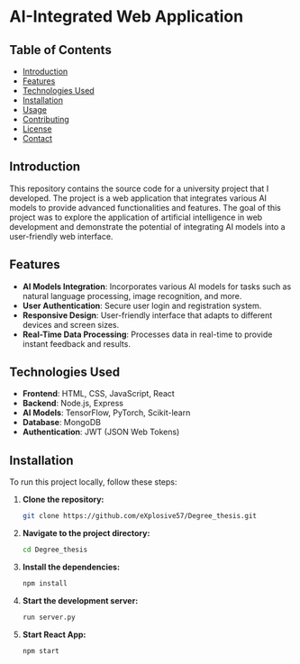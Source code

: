 # AI-Integrated Web Application

## Table of Contents

- [Introduction](#introduction)
- [Features](#features)
- [Technologies Used](#technologies-used)
- [Installation](#installation)
- [Usage](#usage)
- [Contributing](#contributing)
- [License](#license)
- [Contact](#contact)

## Introduction

This repository contains the source code for a university project that I developed. The project is a web application that integrates various AI models to provide advanced functionalities and features. The goal of this project was to explore the application of artificial intelligence in web development and demonstrate the potential of integrating AI models into a user-friendly web interface.

## Features

- **AI Models Integration**: Incorporates various AI models for tasks such as natural language processing, image recognition, and more.
- **User Authentication**: Secure user login and registration system.
- **Responsive Design**: User-friendly interface that adapts to different devices and screen sizes.
- **Real-Time Data Processing**: Processes data in real-time to provide instant feedback and results.

## Technologies Used

- **Frontend**: HTML, CSS, JavaScript, React
- **Backend**: Node.js, Express
- **AI Models**: TensorFlow, PyTorch, Scikit-learn
- **Database**: MongoDB
- **Authentication**: JWT (JSON Web Tokens)

## Installation

To run this project locally, follow these steps:

1. **Clone the repository:**
   ```sh
   git clone https://github.com/eXplosive57/Degree_thesis.git
   
2. **Navigate to the project directory:**
   ```sh
   cd Degree_thesis

3. **Install the dependencies:**
   ```sh
   npm install

4. **Start the development server:**
   ```sh
   run server.py

5. **Start React App:**
   ```sh
   npm start

